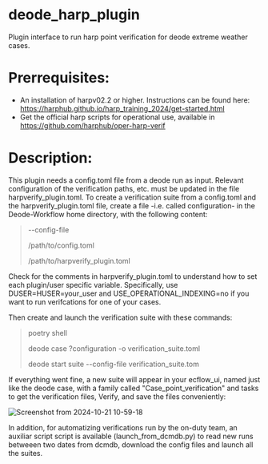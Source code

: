 # deode_harp_plugin
Plugin interface to run harp point verification for deode extreme weather cases.

# Prerrequisites:
- An installation of harpv02.2 or higher. Instructions can be found here: https://harphub.github.io/harp_training_2024/get-started.html
- Get the official harp scripts for operational use, available in https://github.com/harphub/oper-harp-verif

# Description:
This plugin needs a config.toml file from a deode run as input. Relevant configuration of the verification paths, etc. must be updated in the 
file harpverify_plugin.toml.
To create a verification suite from a config.toml and the harpverify_plugin.toml file, create a file -i.e. called configuration- in the Deode-Workflow home directory, with the following content:

> --config-file
> 
>   /path/to/config.toml
> 
>   /path/to/harpverify_plugin.toml
>
Check for the comments in harpverify_plugin.toml to understand how to set each plugin/user specific variable.
Specifically, use DUSER=HUSER=your_user and USE_OPERATIONAL_INDEXING=no if you want to run verifcations for one of your cases.
 
Then create and launch the verification suite with these commands: 

> poetry shell
> 
> deode case ?configuration -o verification_suite.toml
> 
> deode start suite --config-file verification_suite.tom

If everything went fine, a new suite will appear in your ecflow_ui, named just like the deode case, with a family called "Case_point_verification" and tasks to get the verification files, Verify, and save the files conveniently:

![Screenshot from 2024-10-21 10-59-18](https://github.com/user-attachments/assets/f68f5f10-2488-437b-932d-709bd8914d60)

In addition, for automatizing verifications run by the on-duty team, an auxiliar script script is available (launch_from_dcmdb.py) to read new runs betweeen two dates from dcmdb,
download the config files and launch all the suites.

  
